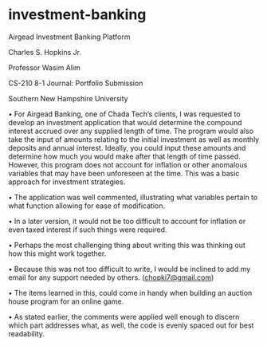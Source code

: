 # investment-banking
Airgead Investment Banking Platform

Charles S. Hopkins Jr.

Professor Wasim Alim

CS-210 8-1 Journal: Portfolio Submission

Southern New Hampshire University

•	For Airgead Banking, one of Chada Tech’s clients, I was requested to develop an investment application that would determine the compound interest accrued over any supplied length of time. The program would also take the input of amounts relating to the initial investment as well as monthly deposits and annual interest. Ideally, you could input these amounts and determine how much you would make after that length of time passed. However, this program does not account for inflation or other anomalous variables that may have been unforeseen at the time. This was a basic approach for investment strategies. 

•	The application was well commented, illustrating what variables pertain to what function allowing for ease of modification.

•	In a later version, it would not be too difficult to account for inflation or even taxed interest if such things were required. 

•	Perhaps the most challenging thing about writing this was thinking out how this might work together. 

•	Because this was not too difficult to write, I would be inclined to add my email for any support needed by others. (chopki7@gmail.com) 

•	The items learned in this, could come in handy when building an auction house program for an online game. 

•	As stated earlier, the comments were applied well enough to discern which part addresses what, as well, the code is evenly spaced out for best readability.  

